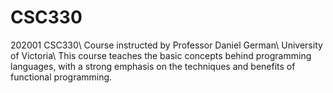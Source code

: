 # CSC330
202001 CSC330\\
Course instructed by Professor Daniel German\\
University of Victoria\\
This course teaches the basic concepts behind programming languages, with a strong emphasis on the techniques and benefits of functional programming.
